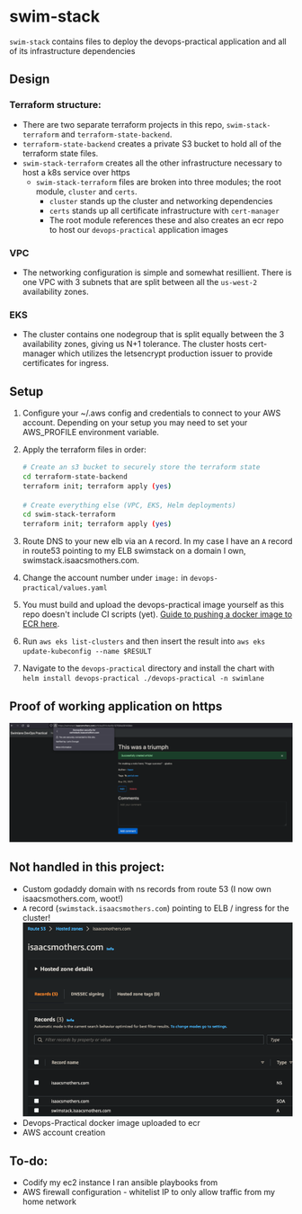# swim-stack

`swim-stack` contains files to deploy the devops-practical application and all of its infrastructure dependencies

## Design

### Terraform structure:

- There are two separate terraform projects in this repo, `swim-stack-terraform` and `terraform-state-backend`.
- `terraform-state-backend` creates a private S3 bucket to hold all of the terraform state files. 
- `swim-stack-terraform` creates all the other infrastructure necessary to host a k8s service over https
    - `swim-stack-terraform` files are broken into three modules; the root module, `cluster` and `certs`.
        - `cluster` stands up the cluster and networking dependencies
        - `certs` stands up all certificate infrastructure with `cert-manager`
        - The root module references these and also creates an ecr repo to host our `devops-practical` application images

### VPC

- The networking configuration is simple and somewhat resillient. There is one VPC with 3 subnets that are split between all the `us-west-2` availability zones.

### EKS

- The cluster contains one nodegroup that is split equally between the 3 availability zones, giving us N+1 tolerance. The cluster hosts cert-manager which utilizes the letsencrypt production issuer to provide certificates for ingress. 

## Setup

1. Configure your ~/.aws config and credentials to connect to your AWS account. Depending on your setup you may need to set your AWS_PROFILE environment variable.
1. Apply the terraform files in order:

    ``` bash
    # Create an s3 bucket to securely store the terraform state
    cd terraform-state-backend
    terraform init; terraform apply (yes)

    # Create everything else (VPC, EKS, Helm deployments)
    cd swim-stack-terraform
    terraform init; terraform apply (yes)
    ```

1. Route DNS to your new elb via an `A` record. In my case I have an `A` record in route53 pointing to my ELB swimstack on a domain I own, swimstack.isaacsmothers.com.

1. Change the account number under `image:` in `devops-practical/values.yaml`

1. You must build and upload the devops-practical image yourself as this repo doesn't include CI scripts (yet). [Guide to pushing a docker image to ECR here](https://docs.aws.amazon.com/AmazonECR/latest/userguide/docker-push-ecr-image.html).

1. Run `aws eks list-clusters` and then insert the result into `aws eks update-kubeconfig --name $RESULT`

1. Navigate to the `devops-practical` directory and install the chart with `helm install devops-practical ./devops-practical -n swimlane`

## Proof of working application on https

![Success](screenshots/success.png?raw=true)

## Not handled in this project:

- Custom godaddy domain with ns records from route 53 (I now own isaacsmothers.com, woot!)
- `A` record (`swimstack.isaacsmothers.com`) pointing to ELB / ingress for the cluster!
![r53](screenshots/r53.png?raw=true)
- Devops-Practical docker image uploaded to ecr
- AWS account creation

## To-do:

- Codify my ec2 instance I ran ansible playbooks from
- AWS firewall configuration - whitelist IP to only allow traffic from my home network